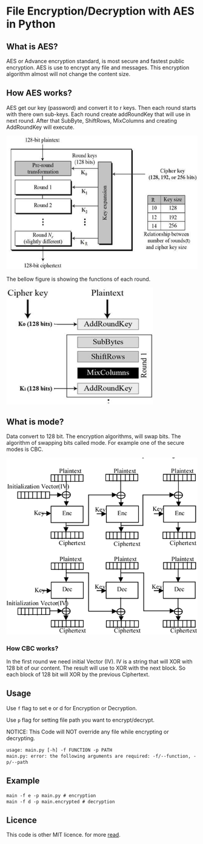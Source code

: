 # File Encryption/Decryption with AES in Python

## What is AES?
AES or Advance encryption standard, is most secure and fastest public encryption.
AES is use to encrypt any file and messages. 
This encryption algorithm almost will not change the content size.

## How AES works?
AES get our key (password) and convert it to r keys.
Then each round starts with there own sub-keys.
Each round create addRoundKey that will use in next round. After that SubByte, ShiftRows, 
MixColumns and creating   AddRoundKey will execute.


![AES-img_1](doc/img/aes_1.jpg)

The bellow figure is showing the functions of each round.


![AES-img_2](doc/img/aes_2.jpg)

## What is mode?
Data convert to 128 bit. The encryption algorithms, will swap bits. The algorithm of swapping bits 
called mode. For example one of the secure modes is CBC.

![AES-mode](doc/img/mode_1.png)


### How CBC works?
In the first round we need initial Vector (IV). IV is a string that will XOR with 128 bit of our content.
The result will use to XOR with the next block. So each block of 128 bit will XOR by the previous Ciphertext.

## Usage
Use `f` flag to set e or d for Encryption or Decryption. 

Use `p` flag for setting file path you want to encrypt/decrypt.

NOTICE: This Code will NOT override any file while encrypting or decrypting.
```
usage: main.py [-h] -f FUNCTION -p PATH
main.py: error: the following arguments are required: -f/--function, -p/--path
```

## Example 
```
main -f e -p main.py # encryption 
main -f d -p main.encrypted # decryption 
```

## Licence
This code is other MIT licence. for more [read](LICENSE). 